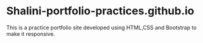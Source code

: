 # Shalini-portfolio-practices.github.io
This is a practice portfolio site developed using HTML,CSS and Bootstrap to make it responsive.
